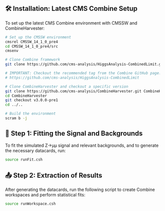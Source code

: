 ## 🛠️ Installation: Latest CMS Combine Setup

To set up the latest CMS Combine environment with CMSSW and CombineHarvester:

```bash
# Set up the CMSSW environment
cmsrel CMSSW_14_1_0_pre4
cd CMSSW_14_1_0_pre4/src
cmsenv

# Clone Combine framework
git clone https://github.com/cms-analysis/HiggsAnalysis-CombinedLimit.git HiggsAnalysis/CombinedLimit

# IMPORTANT: Checkout the recommended tag from the Combine GitHub page:
# https://github.com/cms-analysis/HiggsAnalysis-CombinedLimit

# Clone CombineHarvester and checkout a specific version
git clone https://github.com/cms-analysis/CombineHarvester.git CombineHarvester
cd CombineHarvester
git checkout v3.0.0-pre1
cd ../..

# Build the environment
scram b -j
```
## 🧪 Step 1: Fitting the Signal and Backgrounds
To fit the simulated Z→μμ signal and relevant backgrounds, and to generate the necessary datacards, run:
```bash
source runFit.csh
```
## 📤 Step 2: Extraction of Results
After generating the datacards, run the following script to create Combine workspaces and perform statistical fits:
```bash
source runWorkspace.csh
```
